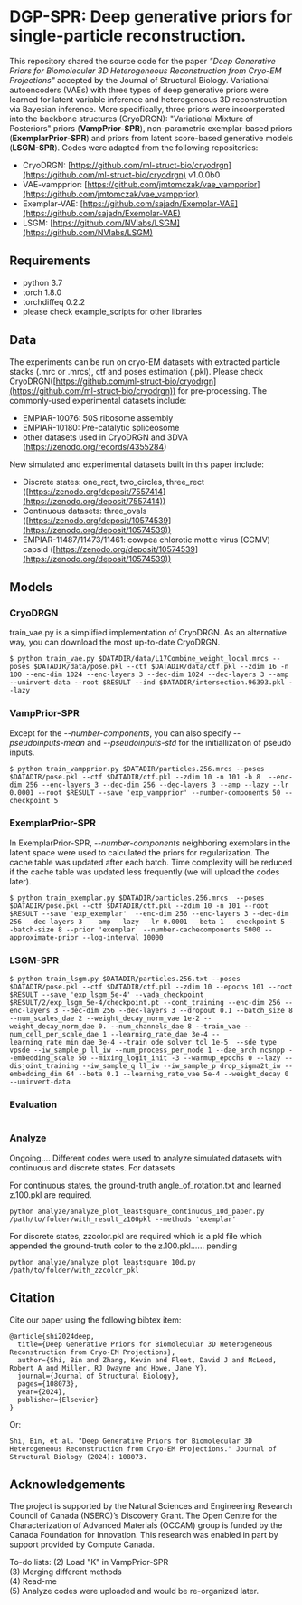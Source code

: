 # DGP-SPR: Deep generative priors for single-particle reconstruction. 

This repository shared the source code for the paper *"Deep Generative Priors for Biomolecular 3D Heterogeneous Reconstruction from Cryo-EM Projections"* accepted by the Journal of Structural Biology. Variational autoencoders (VAEs) with three types of deep generative priors were learned for latent variable inference and heterogeneous 3D reconstruction via Bayesian inference. More specifically, three priors were incoorperated into the backbone structures (CryoDRGN):  "Variational Mixture of Posteriors" priors (**VampPrior-SPR**), non-parametric exemplar-based priors (**ExemplarPrior-SPR**) and priors from latent score-based generative models (**LSGM-SPR**). Codes were adapted from the following repositories:

- CryoDRGN: [https://github.com/ml-struct-bio/cryodrgn](https://github.com/ml-struct-bio/cryodrgn) v1.0.0b0
- VAE-vampprior: [https://github.com/jmtomczak/vae_vampprior](https://github.com/jmtomczak/vae_vampprior)
- Exemplar-VAE: [https://github.com/sajadn/Exemplar-VAE](https://github.com/sajadn/Exemplar-VAE)
- LSGM: [https://github.com/NVlabs/LSGM](https://github.com/NVlabs/LSGM)


## Requirements

- python 3.7
- torch 1.8.0
- torchdiffeq 0.2.2 
- please check example_scripts for other libraries

## Data

The experiments can be run on cryo-EM datasets with extracted particle stacks (.mrc or .mrcs), ctf and poses estimation (.pkl). Please check CryoDRGN([https://github.com/ml-struct-bio/cryodrgn](https://github.com/ml-struct-bio/cryodrgn)) for pre-processing. The commonly-used experimental datasets include:

- EMPIAR-10076: 50S ribosome assembly
- EMPIAR-10180: Pre-catalytic spliceosome
- other datasets used in CryoDRGN and 3DVA (https://zenodo.org/records/4355284)

New simulated and experimental datasets built in this paper include:

- Discrete states: one_rect, two_circles, three_rect ([https://zenodo.org/deposit/7557414](https://zenodo.org/deposit/7557414))
- Continuous datasets: three_ovals ([https://zenodo.org/deposit/10574539](https://zenodo.org/deposit/10574539))
- EMPIAR-11487/11473/11461: cowpea chlorotic mottle virus (CCMV) capsid  ([https://zenodo.org/deposit/10574539](https://zenodo.org/deposit/10574539))



## Models 

### CryoDRGN

train_vae.py is a simplified implementation of CryoDRGN. As an alternative way, you can download the most up-to-date CryoDRGN.
```
$ python train_vae.py $DATADIR/data/L17Combine_weight_local.mrcs --poses $DATADIR/data/pose.pkl --ctf $DATADIR/data/ctf.pkl --zdim 16 -n 100 --enc-dim 1024 --enc-layers 3 --dec-dim 1024 --dec-layers 3 --amp --uninvert-data --root $RESULT --ind $DATADIR/intersection.96393.pkl --lazy
```

### VampPrior-SPR
Except for the *--number-components*, you can also specify *--pseudoinputs-mean* and *--pseudoinputs-std* for the initiallization of pseudo inputs.

```
$ python train_vampprior.py $DATADIR/particles.256.mrcs --poses $DATADIR/pose.pkl --ctf $DATADIR/ctf.pkl --zdim 10 -n 101 -b 8  --enc-dim 256 --enc-layers 3 --dec-dim 256 --dec-layers 3 --amp --lazy --lr 0.0001 --root $RESULT --save 'exp_vampprior' --number-components 50 --checkpoint 5
```



### ExemplarPrior-SPR
In ExemplarPrior-SPR, *--number-components* neighboring exemplars in the latent space were used to calculated the priors for regularization. The cache table was updated after each batch. Time complexity will be reduced if the cache table was updated less frequently (we will upload the codes later). 
```
$ python train_exemplar.py $DATADIR/particles.256.mrcs  --poses $DATADIR/pose.pkl --ctf $DATADIR/ctf.pkl --zdim 10 -n 101 --root $RESULT --save 'exp_exemplar'  --enc-dim 256 --enc-layers 3 --dec-dim 256 --dec-layers 3  --amp --lazy --lr 0.0001 --beta 1 --checkpoint 5 --batch-size 8 --prior 'exemplar' --number-cachecomponents 5000 --approximate-prior --log-interval 10000
```


### LSGM-SPR

```
$ python train_lsgm.py $DATADIR/particles.256.txt --poses $DATADIR/pose.pkl --ctf $DATADIR/ctf.pkl --zdim 10 --epochs 101 --root $RESULT --save 'exp_lsgm_5e-4' --vada_checkpoint $RESULT/2/exp_lsgm_5e-4/checkpoint.pt --cont_training --enc-dim 256 --enc-layers 3 --dec-dim 256 --dec-layers 3 --dropout 0.1 --batch_size 8 --num_scales_dae 2 --weight_decay_norm_vae 1e-2 --weight_decay_norm_dae 0. --num_channels_dae 8 --train_vae --num_cell_per_scale_dae 1 --learning_rate_dae 3e-4 --learning_rate_min_dae 3e-4 --train_ode_solver_tol 1e-5  --sde_type vpsde --iw_sample_p ll_iw --num_process_per_node 1 --dae_arch ncsnpp --embedding_scale 50 --mixing_logit_init -3 --warmup_epochs 0 --lazy --disjoint_training --iw_sample_q ll_iw --iw_sample_p drop_sigma2t_iw --embedding_dim 64 --beta 0.1 --learning_rate_vae 5e-4 --weight_decay 0 --uninvert-data
```


### Evaluation
```

```

### Analyze

Ongoing....
Different codes were used to analyze simulated datasets with continuous and discrete states. For datasets <br>

For continuous states, the ground-truth angle_of_rotation.txt and learned z.100.pkl are required.
```
python analyze/analyze_plot_leastsquare_continuous_10d_paper.py /path/to/folder/with_result_z100pkl --methods 'exemplar'
```

For discrete states, zzcolor.pkl are required which is a pkl file which appended the ground-truth color to the z.100.pkl...... pending
```
python analyze/analyze_plot_leastsquare_10d.py /path/to/folder/with_zzcolor_pkl 
```

## Citation

Cite our paper using the following bibtex item:
```
@article{shi2024deep,
  title={Deep Generative Priors for Biomolecular 3D Heterogeneous Reconstruction from Cryo-EM Projections},
  author={Shi, Bin and Zhang, Kevin and Fleet, David J and McLeod, Robert A and Miller, RJ Dwayne and Howe, Jane Y},
  journal={Journal of Structural Biology},
  pages={108073},
  year={2024},
  publisher={Elsevier}
}
```
Or: <br>
```
Shi, Bin, et al. "Deep Generative Priors for Biomolecular 3D Heterogeneous Reconstruction from Cryo-EM Projections." Journal of Structural Biology (2024): 108073.
```


## Acknowledgements

The project is supported by the Natural Sciences and Engineering Research Council of Canada (NSERC)’s Discovery Grant. The Open Centre for the Characterization of Advanced Materials (OCCAM) group is funded by the Canada Foundation for Innovation. This research was enabled in part by support provided by Compute Canada.  

To-do lists:
(2) Load "K" in VampPrior-SPR  <br>
(3) Merging different methods   <br>
(4) Read-me  <br>
(5) Analyze codes were uploaded and would be re-organized later. <br>
